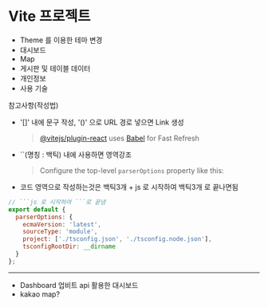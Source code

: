 # Vite 프로젝트

- Theme 를 이용한 테마 변경
- 대시보드
- Map
- 게시판 및 테이블 데이터
- 개인정보
- 사용 기술

참고사항(작성법)

- '[]' 내에 문구 작성, '()' 으로 URL 경로 넣으면 Link 생성
  > [@vitejs/plugin-react](https://github.com/vitejs/vite-plugin-react/blob/main/packages/plugin-react/README.md) uses [Babel](https://babeljs.io/) for Fast Refresh
- ``(명칭 : 백틱) 내에 사용하면 영역강조
  > Configure the top-level `parserOptions` property like this:
- 코드 영역으로 작성하는것은 백틱3개 + js 로 시작하여 백틱3개 로 끝나면됨

````js
// ```js 로 시작하여 ```로 끝냄
export default {
  parserOptions: {
    ecmaVersion: 'latest',
    sourceType: 'module',
    project: ['./tsconfig.json', './tsconfig.node.json'],
    tsconfigRootDir: __dirname
  }
};
````

---

- Dashboard 업비트 api 활용한 대시보드
- kakao map?
